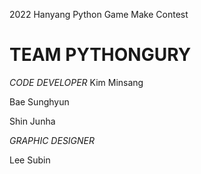
 2022 Hanyang Python Game Make Contest
 
 
 
 
 
 
 
# TEAM PYTHONGURY
*CODE DEVELOPER*
Kim Minsang

Bae Sunghyun

Shin Junha

*GRAPHIC DESIGNER*

Lee Subin
